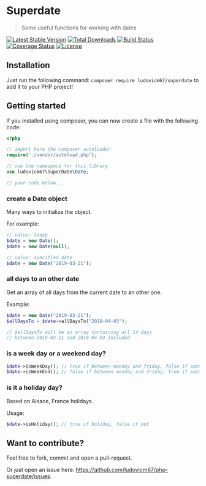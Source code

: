 Superdate
=========

> Some useful functions for working with dates

[![Latest Stable Version](https://poser.pugx.org/ludovicm67/superdate/v/stable)](https://packagist.org/packages/ludovicm67/superdate)
[![Total Downloads](https://poser.pugx.org/ludovicm67/superdate/downloads)](https://packagist.org/packages/ludovicm67/superdate)
[![Build Status](https://travis-ci.org/ludovicm67/php-superdate.svg?branch=master)](https://travis-ci.org/ludovicm67/php-superdate)
[![Coverage Status](https://coveralls.io/repos/github/ludovicm67/php-superdate/badge.svg?branch=master)](https://coveralls.io/github/ludovicm67/php-superdate?branch=master)
[![License](https://poser.pugx.org/ludovicm67/superdate/license)](https://packagist.org/packages/ludovicm67/superdate)

## Installation

Just run the following command: `composer require ludovicm67/superdate`
to add it to your PHP project!

## Getting started

If you installed using composer, you can now create a file with the following code:

```php
<?php

// import here the composer autoloader
require('./vendor/autoload.php');

// use the namespace for this library
use ludovicm67\SuperDate\Date;

// your code below...
```

### create a Date object

Many ways to initialize the object.

For example:

```php
// value: today
$date = new Date();
$date = new Date(null);

// value: specified date
$date = new Date("2019-03-21");
```

### all days to an other date

Get an array of all days from the current date to an other one.

Example:

```php
$date = new Date("2019-03-21");
$allDaysTo = $date->allDaysTo("2019-04-03");

// $allDaysTo will be an array containing all 14 days
// between 2019-03-21 and 2019-04-03 included
```

### is a week day or a weekend day?

```php
$date->isWeekDay(); // true if between monday and friday, false if saturday or sunday
$date->isWeekEnd(); // false if between monday and friday, true if saturday or sunday
```

### is it a holiday day?

Based on Alsace, France holidays.

Usage:

```php
$date->isHoliday(); // true if holiday, false if not
```

## Want to contribute?

Feel free to fork, commit and open a pull-request.

Or just open an issue here: https://github.com/ludovicm67/php-superdate/issues.
